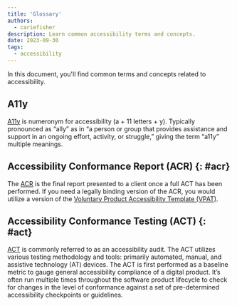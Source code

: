 ```yaml
---
title: 'Glossary'
authors:
  - cariefisher
description: Learn common accessibility terms and concepts.
date: 2023-09-30
tags:
  - accessibility
---
```


In this document, you'll find common terms and concepts related to accessibility.

## A11y

[A11y](https://www.a11yproject.com/posts/a11y-and-other-numeronyms/) is numeronym for accessibility (a + 11 letters + y). Typically pronounced as “ally” as in “a person or group that provides assistance and support in an ongoing effort, activity, or struggle,” giving the term “a11y” multiple meanings.

## Accessibility Conformance Report (ACR) {: #acr} 

The [ACR](https://tetralogical.com/blog/2021/10/15/introduction-to-accessibility-conformance-reports/)
is the final report presented to a client once a full ACT has been performed.
If you need a legally binding version of the ACR, you would utilize a version
of the [Voluntary Product Accessibility Template (VPAT)](#vpat).

## Accessibility Conformance Testing (ACT) {: #act}

[ACT](https://www.w3.org/WAI/standards-guidelines/act/) is commonly referred to
as an accessibility audit. The ACT utilizes various testing methodology and
tools: primarily automated, manual, and assistive technology (AT) devices. The
ACT is first performed as a baseline metric to gauge general accessibility
compliance of a digital product. It’s often run multiple times throughout the
software product lifecycle to check for changes in the level of conformance
against a set of pre-determined accessibility checkpoints or guidelines. 



